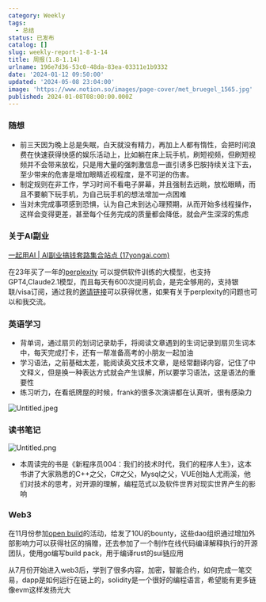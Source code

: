 ```yaml
---
category: Weekly
tags:
  - 总结
status: 已发布
catalog: []
slug: weekly-report-1-8-1-14
title: 周报(1.8-1.14)
urlname: 196e7d36-53c0-48da-83ea-03311e1b9332
date: '2024-01-12 09:50:00'
updated: '2024-05-08 23:04:00'
image: 'https://www.notion.so/images/page-cover/met_bruegel_1565.jpg'
published: 2024-01-08T08:00:00.000Z
---
```


### 随想

- 前三天因为晚上总是失眠，白天就没有精力，再加上人都有惰性，会把时间浪费在快速获得快感的娱乐活动上，比如躺在床上玩手机，刷短视频，但刷短视频并不会带来放松，只是用大量的强刺激信息一直引诱多巴胺持续关注下去，至少带来的危害是增加眼睛近视程度，是不可逆的伤害。
- 制定规则在非工作，学习时间不看电子屏幕，并且强制去远眺，放松眼睛，而且不要躺下玩手机，为自己玩手机的想法增加一点困难
- 当对未完成事项感到恐惧，认为自己未到达心理预期，从而开始多线程操作，这样会变得更差，甚至每个任务完成的质量都会降低，就会产生深深的焦虑

### 关于AI副业


[一起用AI | AI副业搞钱套路集合站点 (17yongai.com)](https://17yongai.com/)


在23年买了一年的[perplexity](https://www.perplexity.ai/) 可以提供软件训练的大模型，也支持GPT4,Claude2.1模型，而且每天有600次提问机会，是完全够用的，支持银联/visa订阅，通过我的[邀请链接](https://perplexity.ai/pro?referral_code=SGJ7X87B)可以获得优惠，如果有关于perplexity的问题也可以和我交流。


### 英语学习

- 背单词，通过扇贝的划词记录助手，将阅读文章遇到的生词记录到扇贝生词本中，每天完成打卡，还有一帮准备高考的小朋友一起加油
- 学习语法，之前基础太差，能阅读英文技术文章，是经常翻译内容，记住了中文释义，但是换一种表达方式就会产生误解，所以要学习语法，这是语法的重要性
- 练习听力，在看纸牌屋的时候，frank的很多次演讲都在认真听，很有感染力

![Untitled.jpeg](https://prod-files-secure.s3.us-west-2.amazonaws.com/5d24fe63-e567-4804-86f9-9fdc62e13082/c33f3733-be40-431e-a494-10399ac86f32/Untitled.jpeg?X-Amz-Algorithm=AWS4-HMAC-SHA256&X-Amz-Content-Sha256=UNSIGNED-PAYLOAD&X-Amz-Credential=ASIAZI2LB466VSDGMCWQ%2F20250205%2Fus-west-2%2Fs3%2Faws4_request&X-Amz-Date=20250205T213401Z&X-Amz-Expires=3600&X-Amz-Security-Token=IQoJb3JpZ2luX2VjEDIaCXVzLXdlc3QtMiJHMEUCIQCFkcpymR4RB3i9PEYOxUe112DMakw2cR%2Fb0piR2ZdEMgIgRz1z7gzzuW8pka8C9FGT%2FfKBE59FBtASxTvC217yMO0q%2FwMIShAAGgw2Mzc0MjMxODM4MDUiDAhnqIHEXGLOTWoD9ircA%2Fe3hshEtV9tmqFsFrhx18nKPW6qlJrEhT1Yjyk4Czz2KQwJ22xFJfjq7LDuNGEgjE33k333r1ZQYfEJv1%2FARaj48nVz1E%2BXK5SE%2FNCcU7AUUIRokWTjTZ6sQsLp7bS9wOppdYtJYWn5GWreHM8QgfJsfKxSg74bm5ZNU08Oi%2BFBUP3z4TMKJEpClpi1zg%2BE%2BxMkZAyek3e%2BSoWUdn%2B1reosmjxXL8mz1p4b38MOKxEn80u9R%2BFh5YSFLGwQujbnMqebilNNdyahjBqR%2FlBhEX0Ud60NYsC54lLQkkP7ElG17iBS%2Fd%2FF6M%2B2BLv%2B4u%2FsmU9pcIZu5Yr5ogh42%2BCRAaYljigBcbiPRrwUzB%2BjnAICbiNZX%2BbwQZvTAIuv2LogCMxk%2BwjccDZ%2F%2F08H6VrFf831pVv4RUxDcKmISGKyBemI2yIxkYE9fZxULnd95KN%2F2idFqoSXRNYDJ4WweVJpUqbbL6NvlhwWMK2EObvvn5eUbiu%2FtCznPdex9XMKkxaOshr%2Ftfz2TsyhiJYaAaVh0Acg3FgeVLcTektj7t1ug7p5XjXVdaBwN0%2Fk%2B3GhbqnTTD0PRVzIuEkuu%2F7lvwQQqASWcUIJsNsm8EV5HhV0qtTmJZD5Kx1CKuzBlL2cMJK7jr0GOqUBnuyGSrkX4QFRj3EC4dZib1h7k5kv0VmjD9cauzy53Kz3a54FIgEnUYiNOKJ500BQEdQTEGFGAo5Bngu4h2vx6Ur78VuxGdjCW0frByOzZty%2Fdfv4AFfXM%2B%2BxX8Qozyir1HvtqdUndH6MeHBLVMYuT9%2FMNp0UlsF6U1WevqWgjO%2Fl6g%2B4CGzMaU2Od%2Ba2YBx82vd5IjANtMx2D9NmuM6nbwYwout7&X-Amz-Signature=2d8da747c77d6c7292fd33dc40613b97a8556304b2635bac442cb34a0fd62bca&X-Amz-SignedHeaders=host&x-id=GetObject)


### 读书笔记


![Untitled.png](https://prod-files-secure.s3.us-west-2.amazonaws.com/5d24fe63-e567-4804-86f9-9fdc62e13082/96aa439a-1c95-4054-aa84-ef4e0c8eb5d1/Untitled.png?X-Amz-Algorithm=AWS4-HMAC-SHA256&X-Amz-Content-Sha256=UNSIGNED-PAYLOAD&X-Amz-Credential=ASIAZI2LB466VSDGMCWQ%2F20250205%2Fus-west-2%2Fs3%2Faws4_request&X-Amz-Date=20250205T213401Z&X-Amz-Expires=3600&X-Amz-Security-Token=IQoJb3JpZ2luX2VjEDIaCXVzLXdlc3QtMiJHMEUCIQCFkcpymR4RB3i9PEYOxUe112DMakw2cR%2Fb0piR2ZdEMgIgRz1z7gzzuW8pka8C9FGT%2FfKBE59FBtASxTvC217yMO0q%2FwMIShAAGgw2Mzc0MjMxODM4MDUiDAhnqIHEXGLOTWoD9ircA%2Fe3hshEtV9tmqFsFrhx18nKPW6qlJrEhT1Yjyk4Czz2KQwJ22xFJfjq7LDuNGEgjE33k333r1ZQYfEJv1%2FARaj48nVz1E%2BXK5SE%2FNCcU7AUUIRokWTjTZ6sQsLp7bS9wOppdYtJYWn5GWreHM8QgfJsfKxSg74bm5ZNU08Oi%2BFBUP3z4TMKJEpClpi1zg%2BE%2BxMkZAyek3e%2BSoWUdn%2B1reosmjxXL8mz1p4b38MOKxEn80u9R%2BFh5YSFLGwQujbnMqebilNNdyahjBqR%2FlBhEX0Ud60NYsC54lLQkkP7ElG17iBS%2Fd%2FF6M%2B2BLv%2B4u%2FsmU9pcIZu5Yr5ogh42%2BCRAaYljigBcbiPRrwUzB%2BjnAICbiNZX%2BbwQZvTAIuv2LogCMxk%2BwjccDZ%2F%2F08H6VrFf831pVv4RUxDcKmISGKyBemI2yIxkYE9fZxULnd95KN%2F2idFqoSXRNYDJ4WweVJpUqbbL6NvlhwWMK2EObvvn5eUbiu%2FtCznPdex9XMKkxaOshr%2Ftfz2TsyhiJYaAaVh0Acg3FgeVLcTektj7t1ug7p5XjXVdaBwN0%2Fk%2B3GhbqnTTD0PRVzIuEkuu%2F7lvwQQqASWcUIJsNsm8EV5HhV0qtTmJZD5Kx1CKuzBlL2cMJK7jr0GOqUBnuyGSrkX4QFRj3EC4dZib1h7k5kv0VmjD9cauzy53Kz3a54FIgEnUYiNOKJ500BQEdQTEGFGAo5Bngu4h2vx6Ur78VuxGdjCW0frByOzZty%2Fdfv4AFfXM%2B%2BxX8Qozyir1HvtqdUndH6MeHBLVMYuT9%2FMNp0UlsF6U1WevqWgjO%2Fl6g%2B4CGzMaU2Od%2Ba2YBx82vd5IjANtMx2D9NmuM6nbwYwout7&X-Amz-Signature=b9a0c1c0b219894a27006113a5b83916265dc81364ee32ef5b91687784a8fe89&X-Amz-SignedHeaders=host&x-id=GetObject)

- 本周读完的书是《新程序员004：我们的技术时代，我们的程序人生》，这本书讲了大家熟悉的C++之父，C#之父，Mysql之父，VUE创始人尤雨溪，他们对技术的思考，对开源的理解，编程范式以及软件世界对现实世界产生的影响

### Web3


在11月份参加[open build](https://openbuild.xyz/learn/challenges)的活动，给发了10U的bounty，这些dao组织通过增加外部影响力可以获得社区的捐赠，还去参加了一个制作在线代码编译解释执行的开源团队，使用go编写build pack，用于编译rust的sui链应用


从7月份开始进入web3后，学到了很多内容，加密，智能合约，如何完成一笔交易，dapp是如何运行在链上的，solidity是一个很好的编程语言，希望能有更多链像evm这样发扬光大

